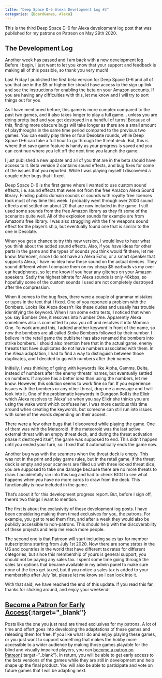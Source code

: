 ```yaml
---
title: "Deep Space D-6 Alexa Development Log #3"
categories: [BoardGames, Alexa]
---
```

This is the third Deep Space D-6 for Alexa development log post that was published for my patrons on Patreon on May 29th 2020.

## The Development Log

Another week has passed and I am back with a new development log. Before I begin, I just want to let you know that your support and feedback is making all of  this possible, so thank you very much!

Last Friday I published the first beta version for Deep Space D-6 and all of you that are in the $5 or higher tier should have access to the sign up link and see the instructions for enabling the beta on your Amazon accounts. If you are having any difficulties with this, let me know and I will try to sort things out for you.

As I have mentioned before, this game is more complex compared to the past two games, and it also takes longer to play a full game… unless you are doing pretty bad and you get destroyed in a handful of turns! Because of this, finding more obscure bugs will take longer as there are a small amount of playthroughs in the same time period compared to the previous two games. You can easily play three or four Desolate rounds, while Deep Space D-6 can take a full hour to go through the threat deck. But, this is where thet save game feature is handy as your progress is saved and you can continue where you left off the next time you launch the game.

I just published a new update and all of you that are in the beta should have access to it. Beta version 2 contains sound effects, and bug fixes for some of the issues that you reported. While I was playing myself I discovered a couple other bugs that I fixed.

Deep Space D-6 is the first game where I wanted to use custom sound effects, i.e. sound effects that were not from the free Amazon Alexa Sound library. Finding public domain sounds or sounds with royalty free licenses took most of my time this week. I probably went through over 2000 sound effects and settled on about 20 that are now included in the game. I still used some sounds from the free Amazon library as  they fit some of the scenarios quite well. All of the explosion sounds for example are from Amazon’s free library. I was also struggling with the fire weapons sound effect for the player’s ship, but eventually found one that is similar to the one in Desolate.

When you get a chance to try this new version, I would love to hear what you think about the added sound effects. Also, if you have ideas for other parts in the game and the types of sounds you think would fit there, let me know. Moreover, since I do not have an Alexa Echo, or a smart speaker that supports Alexa, I have no idea how these sound on the actual devices. They sound different when I compare them on my cheap $5 earbuds vs my over ear headphones, so let me know if you hear any glitches on your Amazon speakers. Sadly the highest bitrate for Alexa sounds is only 48kbps, so hopefully some of the custom sounds I used are not completely destroyed after the compression.

When it comes to the bug fixes, there were a couple of grammar mistakes or typos in the text that I  fixed. One of you reported a problem with the Bombers. Looks like Alexa doesn’t like these dudes and usually has trouble identifying the keyword. When I ran some extra tests, I noticed that when you say Bomber One, it resolves into Number One. Apparently Alexa sometimes also is committed to piss you off and resolves it into Momma One. To work around this, I added another keyword in front of the name, so now the bombers are all called Strike Bombers followed by their number. I believe in the retail game the publisher has also renamed the bombers into strike bombers. I should also mention here that in the actual game, enemy threats that have duplicates do not have numbers associated with them. In the Alexa adaptation, I had to find a way to distinguish between those duplicates, and I decided to go with numbers after their names. 

Initially, I was thinking of going with keywords like Alpha, Gamma, Delta, instead of numbers after the enemy threats’ names, but eventually settled on numbers. If anyone has a better idea than using the numbers, let me know. However, this solution seems to work fine so far. If you experience issues with the bombers or any other threat, drop me a message and I will look into it. One of the problematic keywords in Dungeon Roll is the Elixir which Alexa resolves to ‘Alexa’ so when you say Elixir she thinks you are using the wake word which confuses her. I was more cautious this time around when creating the keywords, but someone can still run into issues with some of the words depending on their accent.

There were a few other bugs that I discovered while playing the game. One of them was with the Meteoroid. If the meteoroid was the last active external threat with an empty  threat deck, and during the threat activation phase it destroyed itself, the game was supposed to end. This didn’t happen until you ended your turn, so I fixed that it automatically ends the game now.

Another bug was with the scanners when the threat deck is empty. This was not in the print and play game rules, but in the retail game, if the threat deck is empty and your scanners are filled up with three locked threat dice, you are supposed to take one damage because there are no more threats to draw. I accidentally ran into this bug and had to check BGG  to see what happens when you have no more cards to draw from the deck. This functionality is now included in the game.

That’s about it for this development progress report. But, before I sign off, there’s two things I want to mention.

The first is about the exclusivity of these development log posts. I have been considering making them timed exclusives for you, the patrons. For example, you get to read them first, and after a week they would also be publicly accessible to non-patrons. This should help with the discoverability of these projects and help me reach more people. 

The second one is that Patreon will start including sales tax for member subscriptions starting from July 1st 2020. Now there are some states in the US and countries in the world that have different tax rates for different categories, but since this membership of yours is general support, you should not be paying any sales tax. I spent some time going through the sales tax options that became available in my admin panel to make sure none of the tiers get taxed, but if you notice a sales tax is added to your membership after July 1st, please let me know so I can look into it.

With that said, we have reached the end of this update. If you read this far, thanks for sticking around, and enjoy your weekend!

## [Become a Patron for Early Access](https://patreon.com/sightlessfun){:target="_blank"}

Posts like the one you just read are timed exclusives for my patrons. A lot of  time and effort goes into developing the adaptations of these games and releasing  them for free. If you like what I do and enjoy playing these games, or you just want to support something that makes the hobby more accessible to a wider audience by making those games playable for the blind and visually impaired players, you can [become a patron on Patreon](https://patreon.com/sightlessfun){:target="_blank"}. In return, you will be able to get early access to the beta versions of the games while they are still in development and help shape up the final product. You will also be able to participate and vote on future games that I will be adapting next.